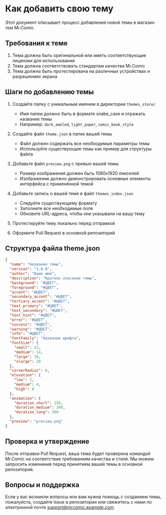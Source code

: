 # Как добавить свою тему

Этот документ описывает процесс добавления новой темы в магазин тем Mr.Comic.

## Требования к теме

1. Тема должна быть оригинальной или иметь соответствующие лицензии для использования
2. Тема должна соответствовать стандартам качества Mr.Comic
3. Тема должна быть протестирована на различных устройствах и разрешениях экрана

## Шаги по добавлению темы

1. Создайте папку с уникальным именем в директории `themes_store/`
   - Имя папки должно быть в формате snake_case и отражать название темы
   - Например: `dark_amoled`, `light_paper`, `comic_book_style`

2. Создайте файл `theme.json` в папке вашей темы
   - Файл должен содержать все необходимые параметры темы
   - Используйте существующие темы как пример для структуры файла

3. Добавьте файл `preview.png` с превью вашей темы
   - Размер изображения должен быть 1080x1920 пикселей
   - Изображение должно демонстрировать основные элементы интерфейса с применённой темой

4. Добавьте запись о вашей теме в файл `themes_index.json`
   - Следуйте существующему формату
   - Заполните все необходимые поля
   - Обновите URL-адреса, чтобы они указывали на вашу тему

5. Протестируйте тему локально перед отправкой

6. Оформите Pull Request в основной репозиторий

## Структура файла theme.json

```json
{
  "name": "Название темы",
  "version": "1.0.0",
  "author": "Ваше имя",
  "description": "Краткое описание темы",
  "background": "#ЦВЕТ",
  "foreground": "#ЦВЕТ",
  "accent": "#ЦВЕТ",
  "secondary_accent": "#ЦВЕТ",
  "tertiary_accent": "#ЦВЕТ",
  "text_primary": "#ЦВЕТ",
  "text_secondary": "#ЦВЕТ",
  "text_hint": "#ЦВЕТ",
  "error": "#ЦВЕТ",
  "success": "#ЦВЕТ",
  "warning": "#ЦВЕТ",
  "info": "#ЦВЕТ",
  "fontFamily": "Название шрифта",
  "fontSize": {
    "small": 12,
    "medium": 14,
    "large": 16,
    "xlarge": 20
  },
  "cornerRadius": 8,
  "elevation": {
    "low": 2,
    "medium": 4,
    "high": 8
  },
  "animation": {
    "duration_short": 150,
    "duration_medium": 300,
    "duration_long": 500
  },
  "preview": "preview.png"
}
```

## Проверка и утверждение

После отправки Pull Request, ваша тема будет проверена командой Mr.Comic на соответствие требованиям качества и стиля. Мы можем запросить изменения перед принятием вашей темы в основной репозиторий.

## Вопросы и поддержка

Если у вас возникли вопросы или вам нужна помощь с созданием темы, пожалуйста, создайте Issue в репозитории или свяжитесь с нами по электронной почте support@mrcomic.example.com.

